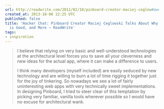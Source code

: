 ```yaml
---
url: http://readwrite.com/2011/02/10/pinboard-creator-maciej-ceglow#awesm=~ojIAPs622VioqJ
created_at: 2013-10-08 22:25 UTC
published: false
title: 'Hacker Chat: Pinboard Creator Maciej Ceglowski Talks About Why Boring Architecture
  is Good, and More – ReadWrite'
tags:
- inspiration
---
```


<blockquote>I believe that relying on very basic and well-understood technologies at the architectural level forces you to save all your cleverness and new ideas for the actual app, where it can make a difference to users.

I think many developers (myself included) are easily seduced by new technology and are willing to burn a lot of time rigging it together just for the joy of tinkering. So nowadays we see a lot of fairly uninteresting web apps with very technically sweet implementations. In designing Pinboard, I tried to steer clear of this temptation by picking very familiar, vanilla tools wherever possible so I would have no excuse for architectural wank.

</blockquote>
